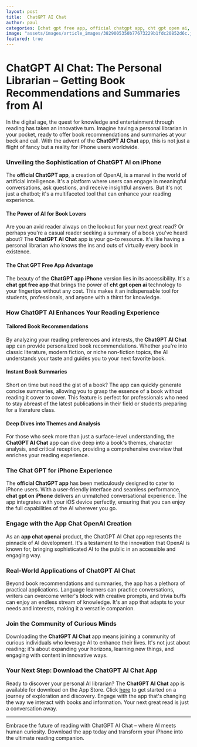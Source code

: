 ```yaml
---
layout: post
title:  ChatGPT AI Chat
author: paul
categories: [chat gpt free app, official chatgpt app, cht gpt open ai, chat gpt for iphone, chat gpt on iphone, chatgpt app iphone, app chat openai]
image: "assets/images/article_images/3829005350b77673229b1fdc20852d6c.jpg"
featured: true
---
```


# ChatGPT AI Chat: The Personal Librarian – Getting Book Recommendations and Summaries from AI

In the digital age, the quest for knowledge and entertainment through reading has taken an innovative turn. Imagine having a personal librarian in your pocket, ready to offer book recommendations and summaries at your beck and call. With the advent of the **ChatGPT AI Chat** app, this is not just a flight of fancy but a reality for iPhone users worldwide. 

### Unveiling the Sophistication of ChatGPT AI on iPhone

The **official ChatGPT app**, a creation of OpenAI, is a marvel in the world of artificial intelligence. It's a platform where users can engage in meaningful conversations, ask questions, and receive insightful answers. But it's not just a chatbot; it's a multifaceted tool that can enhance your reading experience.

#### The Power of AI for Book Lovers

Are you an avid reader always on the lookout for your next great read? Or perhaps you're a casual reader seeking a summary of a book you've heard about? The **ChatGPT AI Chat** app is your go-to resource. It's like having a personal librarian who knows the ins and outs of virtually every book in existence.

#### The Chat GPT Free App Advantage

The beauty of the **ChatGPT app iPhone** version lies in its accessibility. It's a **chat gpt free app** that brings the power of **cht gpt open ai** technology to your fingertips without any cost. This makes it an indispensable tool for students, professionals, and anyone with a thirst for knowledge.

### How ChatGPT AI Enhances Your Reading Experience

#### Tailored Book Recommendations

By analyzing your reading preferences and interests, the **ChatGPT AI Chat** app can provide personalized book recommendations. Whether you're into classic literature, modern fiction, or niche non-fiction topics, the AI understands your taste and guides you to your next favorite book.

#### Instant Book Summaries

Short on time but need the gist of a book? The app can quickly generate concise summaries, allowing you to grasp the essence of a book without reading it cover to cover. This feature is perfect for professionals who need to stay abreast of the latest publications in their field or students preparing for a literature class.

#### Deep Dives into Themes and Analysis

For those who seek more than just a surface-level understanding, the **ChatGPT AI Chat** app can dive deep into a book's themes, character analysis, and critical reception, providing a comprehensive overview that enriches your reading experience.

### The Chat GPT for iPhone Experience

The **official ChatGPT app** has been meticulously designed to cater to iPhone users. With a user-friendly interface and seamless performance, **chat gpt on iPhone** delivers an unmatched conversational experience. The app integrates with your iOS device perfectly, ensuring that you can enjoy the full capabilities of the AI wherever you go.

### Engage with the App Chat OpenAI Creation

As an **app chat openai** product, the ChatGPT AI Chat app represents the pinnacle of AI development. It's a testament to the innovation that OpenAI is known for, bringing sophisticated AI to the public in an accessible and engaging way.

### Real-World Applications of ChatGPT AI Chat

Beyond book recommendations and summaries, the app has a plethora of practical applications. Language learners can practice conversations, writers can overcome writer's block with creative prompts, and trivia buffs can enjoy an endless stream of knowledge. It's an app that adapts to your needs and interests, making it a versatile companion.

### Join the Community of Curious Minds

Downloading the **ChatGPT AI Chat** app means joining a community of curious individuals who leverage AI to enhance their lives. It's not just about reading; it's about expanding your horizons, learning new things, and engaging with content in innovative ways.

### Your Next Step: Download the ChatGPT AI Chat App

Ready to discover your personal AI librarian? The **ChatGPT AI Chat** app is available for download on the App Store. Click [here](https://apps.apple.com/us/app/ai-ask-chat-with-ai-bots/id6472484891) to get started on a journey of exploration and discovery. Engage with the app that's changing the way we interact with books and information. Your next great read is just a conversation away.

---

Embrace the future of reading with ChatGPT AI Chat – where AI meets human curiosity. Download the app today and transform your iPhone into the ultimate reading companion.